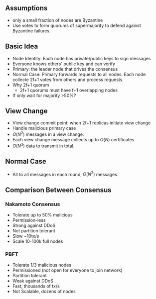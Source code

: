 ## Assumptions
- only a small fraction of nodes are Byzantine
- Use votes to form quorums of supermajority to defend against Byzantine failures.

## Basic Idea
- Node Identity: Each node has private/public keys to sign messages
- Everyone knows others' public key and can verify
- Primary: the leader node that drives the consensus
- Normal Case: Primary forwards requests to all nodes. Each node collecte 2f+1 votes from others and process requests.
- Why 2f+1 quorum
	- 2f+1 quorums must have f+1 overlapping nodes
- If only wait for majority >50%?

## View Change
- View change commit point: when 2f+1 replicas initiate view change
- Handle malicious primary case
- $O(N^2)$ messages in a view change. 
- Each view change message collects up to $O(N)$ certificates
- $O(N^3)$ data to transmit in total.

## Normal Case
- All to all messages in each round, $O(N^2)$ messages.



## Comparison Between Consensus
### Nakamoto Consensus
- Tolerate up to 50% malicious
- Permission-less
- Strong against DDoS
- Not partition tolerant
- Slow ~10tx/s
- Scale 10-100k full nodes

### PBFT
- Tolerate 1/3 malicious nodes
- Permissioned (not open for everyone to join network)
- Partition tolerant
- Weak against DDoS
- Fast, thousands of tx/s
- Not Scalable, dozens of nodes







